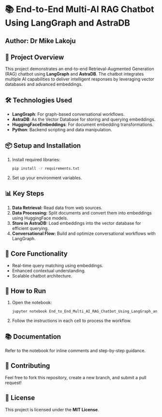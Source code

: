 
# 📚 **End-to-End Multi-AI RAG Chatbot Using LangGraph and AstraDB**
## Author: Dr Mike Lakoju

## 🚀 **Project Overview**
This project demonstrates an end-to-end Retrieval-Augmented Generation (RAG) chatbot using **LangGraph** and **AstraDB**. The chatbot integrates multiple AI capabilities to deliver intelligent responses by leveraging vector databases and advanced embeddings.

## 🛠️ **Technologies Used**
- **LangGraph**: For graph-based conversational workflows.
- **AstraDB**: As the Vector Database for storing and querying embeddings.
- **HuggingFaceEmbeddings**: For document embedding transformations.
- **Python**: Backend scripting and data manipulation.

## 📦 **Setup and Installation**
1. Install required libraries:
    ```bash
    pip install -r requirements.txt
    ```
2. Set up your environment variables.

## 📊 **Key Steps**
1. **Data Retrieval:** Read data from web sources.
2. **Data Processing:** Split documents and convert them into embeddings using HuggingFace models.
3. **Store in AstraDB:** Load embeddings into the vector database for efficient querying.
4. **Conversational Flow:** Build and optimize conversational workflows with LangGraph.

## 🧠 **Core Functionality**
- Real-time query matching using embeddings.
- Enhanced contextual understanding.
- Scalable chatbot architecture.

## 🚦 **How to Run**
1. Open the notebook:
    ```bash
    jupyter notebook End_to_End_Multi_AI_RAG_Chatbot_Using_LangGraph_and_AstraDB.ipynb
    ```
2. Follow the instructions in each cell to process the workflow.

## 📚 **Documentation**
Refer to the notebook for inline comments and step-by-step guidance.

## 🤝 **Contributing**
Feel free to fork this repository, create a new branch, and submit a pull request!

## 📜 **License**
This project is licensed under the **MIT License**.
